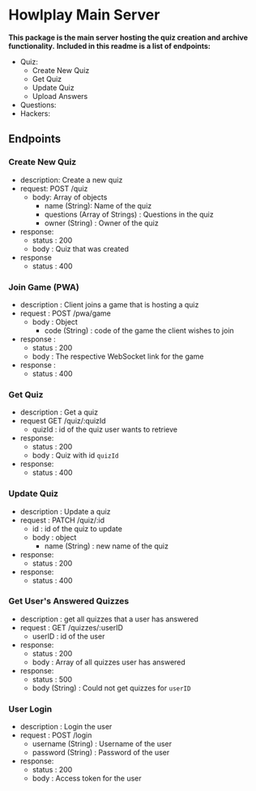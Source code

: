 # Howlplay Main Server

**This package is the main server hosting the quiz creation and archive functionality.**
**Included in this readme is a list of endpoints:**
  * Quiz:
    * Create New Quiz
    * Get Quiz
    * Update Quiz
    * Upload Answers
  * Questions:
  * Hackers:

## Endpoints
### Create New Quiz
* description: Create a new quiz
* request: POST /quiz
  * body: Array of objects
    * name (String): Name of the quiz
    * questions (Array of Strings) : Questions in the quiz
    * owner (String) : Owner of the quiz
* response:
  * status : 200
  * body : Quiz that was created
* response
  * status : 400

### Join Game (PWA)
* description : Client joins a game that is hosting a quiz
* request : POST /pwa/game
  * body : Object
    * code (String) : code of the game the client wishes to join
* response :
  * status : 200
  * body : The respective WebSocket link for the game
* response :
  * status : 400

### Get Quiz
* description : Get a quiz
* request GET /quiz/:quizId
  * quizId : id of the quiz user wants to retrieve
* response:
  * status : 200
  * body : Quiz with id `quizId`
* response:
  * status : 400

### Update Quiz
* description : Update a quiz
* request : PATCH /quiz/:id
  * id : id of the quiz to update
  * body : object
    * name (String) : new name of the quiz
* response:
  * status : 200
* response:
  * status : 400

### Get User's Answered Quizzes
* description : get all quizzes that a user has answered
* request : GET /quizzes/:userID
  * userID : id of the user
* response:
  * status : 200
  * body : Array of all quizzes user has answered
* response:
  * status : 500
  * body (String) : Could not get quizzes for `userID`

### User Login
* description : Login the user
* request : POST /login
  * username (String) : Username of the user
  * password (String) : Password of the user
* response:
  * status : 200
  * body : Access token for the user

